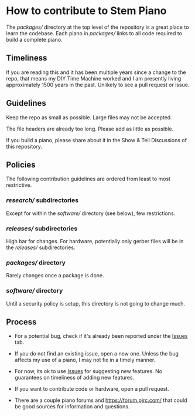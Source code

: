 # How to contribute to Stem Piano

The *packages/* directory at the top level of the repository is a great place to learn the codebase. Each piano in *packages/* links to all code required to build a complete piano.

## Timeliness
If you are reading this and it has been multiple years since a change to the repo, that means my DIY Time Machine worked and I am presently living approximately 1500 years in the past. Unlikely to see a pull request or issue.

## Guidelines

Keep the repo as small as possible. Large files may not be accepted.

The file headers are already too long. Please add as little as possible.

If you build a piano, please share about it in the Show & Tell Discussions of this repository.

## Policies

The following contribution guidelines are ordered from least to most restrictive.

### *research/* subdirectories
Except for within the *software/* directory (see below), few restrictions.

### *releases/* subdirectories
High bar for changes. For hardware, potentially only gerber files will be in the *releases/* subdirectories.

### *packages/* directory
Rarely changes once a package is done.

### *software/* directory
Until a security policy is setup, this directory is not going to change much.

## Process

* For a potential bug, check if it's already been reported under the [Issues](https://github.com/gzweigle/DIY-Grand-Digital-Piano/issues) tab.

* If you do not find an existing issue, open a new one. Unless the bug affects my use of a piano, I may not fix in a timely manner.

* For now, its ok to use [Issues](https://github.com/gzweigle/DIY-Grand-Digital-Piano/issues) for suggesting new features. No guarantees on timeliness of adding new features.

* If you want to contribute code or hardware, open a pull request.

* There are a couple piano forums and https://forum.pjrc.com/ that could be good sources for information and questions.